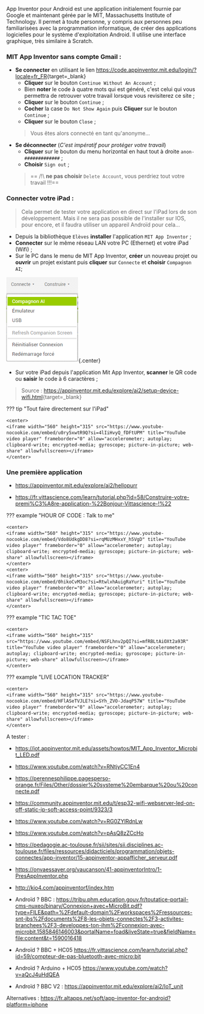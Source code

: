 

<!-- Visiblement il serait possible de piloter une BBC micro:bit depuis une telle application : 
-	https://iot.appinventor.mit.edu/assets/howtos/MIT_App_Inventor_Microbit_LED.pdf
-	https://community.appinventor.mit.edu/t/app-inventor-micro-bit-and-uart/44876

Mais il s’agit là d’une connexion Bluetooth donc, a priori, pas de programmation possible en micropython sur BBC micro:bit V1, ni V2 pour l’instant : https://microbit-micropython.readthedocs.io/en/v2-docs/ble.html

En revanche cela semble possible sur ESP32  (https://www.youtube.com/watch?v=VGEd6ZFzF04), ou encore sur Rasberry PI, à tester donc…

Cependant il s’agit là souvent de communication Bluetooth or ils viennent de faire un TP sur réseau LAN Ethernet et Wifi : https://nbviewer.org/urls/ericecmorlaix.github.io/TSI-NSI_2023-2024/CR/Network-Un_BN_pour_la_communication_en_reseau.ipynb
Il s’agirait donc de rechercher des solutions facilement applicables dans cette direction… -->


App Inventor pour Android est une application initialement fournie par Google et maintenant gérée par le MIT, Massachusetts Institute of Technology. Il permet à toute personne, y compris aux personnes peu familiarisées avec la programmation informatique, de créer des applications logicielles pour le système d'exploitation Android. Il utilise une interface graphique, très similaire à Scratch. 


### MIT App Inventor sans compte Gmail  :

<!-- source = <http://edulab82.fr/wp_pa82/index.php/app-inventor-sans-codes/>  ou <https://www.youtube.com/watch?v=OuODQeYjYBc> -->
<!-- code test LOAM-ACHE-TWIT-CHOW -->

- **Se connecter** en utilisant le lien <https://code.appinventor.mit.edu/login/?locale=fr_FR>{target=_blank}
    - **Cliquer** sur le bouton `Continue Without An Account` ;
    - Bien **noter** le code à quatre mots qui est généré, c'est celui qui vous permettra de retrouver votre travail lorsque vous revisiterez ce site ;
    - **Cliquer** sur le bouton `Continue` ;
    - **Cocher** la case `Do Not Show Again` puis **Cliquer** sur le bouton `Continue` ;
    - **Cliquer** sur le bouton `Close` ;
    > Vous êtes alors connecté en tant qu'anonyme...
- **Se déconnecter** (*C'est impératif pour protéger votre travail*)
    - **Cliquer** sur le bouton du menu horizontal en haut tout à droite `anon-#############` ;
    - **Choisir** `Sign out` ;
    > == /!\ **ne pas choisir** `Delete Account`, vous perdriez tout votre travail !!!==


### Connecter votre iPad :

> Cela permet de tester votre application en direct sur l'iPad lors de son développement. Mais il ne sera pas possible de l'installer sur IOS, pour encore, et il faudra utiliser un appareil Androïd pour cela...

- Depuis la bibliothèque `Elèves` **installer** l'application `MIT App Inventor` ;
- **Connecter** sur le même réseau LAN votre PC (Ethernet) et votre iPad (Wifi) ;
- Sur le PC dans le menu de MIT App Inventor, **créer** un nouveau projet ou **ouvrir** un projet existant puis **cliquer** sur `Connecte` et **choisir** `Compagnon AI`;

![MIT App Inventor - Connecte > Compagnon AI](./images/MIT_App_Inventor-Connecte_Compagnon_AI.png){.center}

- Sur votre iPad depuis l'application Mit App Inventor, **scanner** le  QR code ou **saisir** le code à 6 caractères ;

> Source : <https://appinventor.mit.edu/explore/ai2/setup-device-wifi.html>{target=_blank}

??? tip "Tout faire directement sur l'iPad"
    
    <center>
    <iframe width="560" height="315" src="https://www.youtube-nocookie.com/embed/u0ry5xwtR9Q?si=4lIiHvyQ_fDFtUPM" title="YouTube video player" frameborder="0" allow="accelerometer; autoplay; clipboard-write; encrypted-media; gyroscope; picture-in-picture; web-share" allowfullscreen></iframe>
    </center>


### Une première application

- <https://appinventor.mit.edu/explore/ai2/hellopurr>

- <https://fr.vittascience.com/learn/tutorial.php?id=58/Construire-votre-premi%C3%A8re-application-%22Bonjour-Vittascience-!%22>

??? example "HOUR OF CODE : Talk to me"

    <center>
    <iframe width="560" height="315" src="https://www.youtube-nocookie.com/embed/Vdo8UdkgDD8?si=rqMUzMHxxY_h5VgD" title="YouTube video player" frameborder="0" allow="accelerometer; autoplay; clipboard-write; encrypted-media; gyroscope; picture-in-picture; web-share" allowfullscreen></iframe>
    </center>
    <center>
    <iframe width="560" height="315" src="https://www.youtube-nocookie.com/embed/0hikoCvM3oc?si=RtwlxhAuigRaYuri" title="YouTube video player" frameborder="0" allow="accelerometer; autoplay; clipboard-write; encrypted-media; gyroscope; picture-in-picture; web-share" allowfullscreen></iframe>
    </center>





??? example "TIC TAC TOE"

    <center>
    <iframe width="560" height="315" src="https://www.youtube.com/embed/NSFLhnv2pQI?si=mfRBLtAiOXt2a93R" title="YouTube video player" frameborder="0" allow="accelerometer; autoplay; clipboard-write; encrypted-media; gyroscope; picture-in-picture; web-share" allowfullscreen></iframe>
    </center>

??? example "LIVE LOCATION TRACKER"

    <center>
    <iframe width="560" height="315" src="https://www.youtube-nocookie.com/embed/HFlASeTVJLE?si=SYh_ZVO-JdaqP57W" title="YouTube video player" frameborder="0" allow="accelerometer; autoplay; clipboard-write; encrypted-media; gyroscope; picture-in-picture; web-share" allowfullscreen></iframe>
    </center>














A tester :

- <https://iot.appinventor.mit.edu/assets/howtos/MIT_App_Inventor_Microbit_LED.pdf>
- <https://www.youtube.com/watch?v=RNtjyCC1En4>
- <https://perennesphilippe.pagesperso-orange.fr/Files/Other/dossier%20systeme%20embarque%20ou%20connecte.pdf>


- <https://community.appinventor.mit.edu/t/esp32-wifi-webserver-led-on-off-static-ip-soft-access-point/9323/3>
- <https://www.youtube.com/watch?v=RG0ZYlRdnLw>
- <https://www.youtube.com/watch?v=pAsQ8zZCcHo>

- <https://pedagogie.ac-toulouse.fr/sii/sites/sii.disciplines.ac-toulouse.fr/files/ressources/didacticiels/programmation/objets-connectes/app-inventor/15-appinventor-appafficher_serveur.pdf>

- <https://onvaessayer.org/vaucanson/41-appinventorIntro/1-PresAppInventor.php>
- <http://kio4.com/appinventorf/index.htm>
- Androïd ? BBC : <https://tribu.phm.education.gouv.fr/toutatice-portail-cms-nuxeo/binary/Connexion+avec+MicroBit.pdf?type=FILE&path=%2Fdefault-domain%2Fworkspaces%2Fressources-snt-jbs%2Fdocuments%2F8-les-objets-connectes%2F3-activites-branchees%2F3-developpes-ton-ihm%2Fconnexion-avec-microbit.1585846146003&portalName=foad&liveState=true&fieldName=file:content&t=1590016418>
- Androïd ? BBC + HC05 <https://fr.vittascience.com/learn/tutorial.php?id=59/compteur-de-pas-bluetooth-avec-micro:bit>
- Androïd ? Arduino + HC05 <https://www.youtube.com/watch?v=aQcJ4uHdQEA>
- Androïd ? BBC V2 : https://appinventor.mit.edu/explore/ai2/IoT_unit





Alternatives : <https://fr.altapps.net/soft/app-inventor-for-android?platform=iphone>


